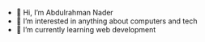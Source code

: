- 👋 Hi, I’m Abdulrahman Nader
- 👀 I’m interested in anything about computers and tech
- 🌱 I’m currently learning web development

<!---
abdunader/abdunader is a ✨ special ✨ repository because its `README.md` (this file) appears on your GitHub profile.
You can click the Preview link to take a look at your changes.
--->

